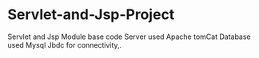 # Servlet-and-Jsp-Project
Servlet and Jsp Module base code
Server used Apache tomCat
Database used Mysql
Jbdc for connectivity,\.

